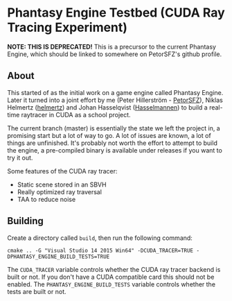# Phantasy Engine Testbed (CUDA Ray Tracing Experiment)

__NOTE: THIS IS DEPRECATED!__ This is a precursor to the current Phantasy Engine, which should be linked to somewhere on PetorSFZ's github profile.

## About

This started of as the initial work on a game engine called Phantasy Engine. Later it turned into a joint effort by me (Peter Hillerström - [PetorSFZ](https://github.com/PetorSFZ)), Niklas Helmertz ([helmertz](https://github.com/helmertz)) and Johan Hasselqvist ([Hasselmannen](https://github.com/Hasselmannen)) to build a real-time raytracer in CUDA as a school project.

The current branch (master) is essentially the state we left the project in, a promising start but a lot of way to go. A lot of issues are known, a lot of things are unfinished. It's probably not worth the effort to attempt to build the engine, a pre-compiled binary is available under releases if you want to try it out.

Some features of the CUDA ray tracer:

* Static scene stored in an SBVH
* Really optimized ray traversal
* TAA to reduce noise

## Building

Create a directory called `build`, then run the following command:

	cmake .. -G "Visual Studio 14 2015 Win64" -DCUDA_TRACER=TRUE -DPHANTASY_ENGINE_BUILD_TESTS=TRUE

The `CUDA_TRACER` variable controls whether the CUDA ray tracer backend is built or not. If you don't have a CUDA compatible card this should not be enabled. The `PHANTASY_ENGINE_BUILD_TESTS` variable controls whether the tests are built or not.